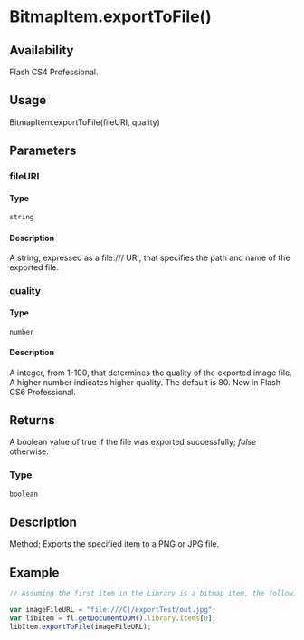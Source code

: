 # BitmapItem.exportToFile()

## Availability

Flash CS4 Professional.

## Usage

BitmapItem.exportToFile(fileURI, quality)

## Parameters

### **fileURI**

#### Type

```typescript
string
```

#### Description

A string, expressed as a file:/// URI, that specifies the path and name of the exported file.

### **quality**

#### Type

```typescript
number
```

#### Description

A integer, from 1-100, that determines the quality of the exported image file. A higher number indicates higher quality. The default is 80. New in Flash CS6 Professional.

## Returns

A boolean value of true if the file was exported successfully; *false* otherwise.

### Type

```typescript
boolean
```

## Description

Method; Exports the specified item to a PNG or JPG file.

## Example

```javascript
// Assuming the first item in the Library is a bitmap item, the following code exports it as a JPG file:

var imageFileURL = "file:///C|/exportTest/out.jpg";
var libItem = fl.getDocumentDOM().library.items[0];
libItem.exportToFile(imageFileURL);
```
